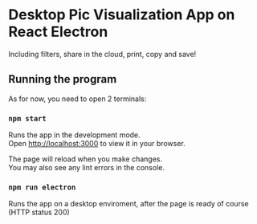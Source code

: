 # Desktop Pic Visualization App on React Electron

Including filters, share in the cloud, print, copy and save!

## Running the program

As for now, you need to open 2 terminals:

### `npm start`

Runs the app in the development mode.\
Open [http://localhost:3000](http://localhost:3000) to view it in your browser.

The page will reload when you make changes.\
You may also see any lint errors in the console.

### `npm run electron`

Runs the app on a desktop enviroment, after the page is ready of course (HTTP status 200)
